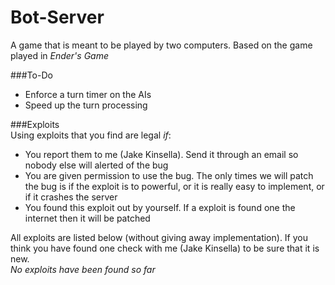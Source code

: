 # Bot-Server
A game that is meant to be played by two computers. Based on the game played in _Ender's Game_
  
###To-Do  
- Enforce a turn timer on the AIs
- Speed up the turn processing
  
###Exploits  
Using exploits that you find are legal *if*:  
- You report them to me (Jake Kinsella). Send it through an email so nobody else will alerted of the bug
- You are given permission to use the bug. The only times we will patch the bug is if the exploit is to powerful, or it is really easy to implement, or if it crashes the server
- You found this exploit out by yourself. If a exploit is found one the internet then it will be patched

All exploits are listed below (without giving away implementation). If you think you have found one check with me (Jake Kinsella) to be sure that it is new.  
*No exploits have been found so far*
